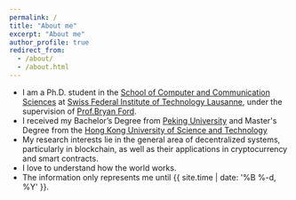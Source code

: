 ```yaml
---
permalink: /
title: "About me"
excerpt: "About me"
author_profile: true
redirect_from: 
  - /about/
  - /about.html
---
```


* I am a Ph.D. student in the [School of Computer and Communication Sciences](https://www.epfl.ch/schools/ic/) at [Swiss Federal Institute of Technology Lausanne](https://www.epfl.ch/en/), under the supervision of [Prof.Bryan Ford](https://bford.info). 
* I received my Bachelor’s Degree from [Peking University](https://www.pku.edu.cn) and Master's Degree from the [Hong Kong University of Science and Technology](https://www.ust.hk/home)
* My research interests lie in the general area of decentralized systems, particularly in blockchain, as well as their applications in cryptocurrency and smart contracts.
* I love to understand how the world works.
* The information only represents me until {{ site.time | date: '%B %-d, %Y' }}.
